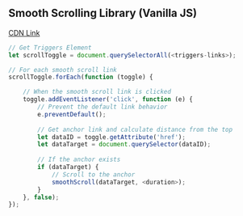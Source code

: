 ## Smooth Scrolling Library (Vanilla JS)

[CDN Link](https://navetacandra24.github.io/Javascript/smoothscroll.js)
```Javascript
// Get Triggers Element
let scrollToggle = document.querySelectorAll(<triggers-links>);

// For each smooth scroll link
scrollToggle.forEach(function (toggle) {

    // When the smooth scroll link is clicked
    toggle.addEventListener('click', function (e) {
        // Prevent the default link behavior
        e.preventDefault();
        
        // Get anchor link and calculate distance from the top
        let dataID = toggle.getAttribute('href');
        let dataTarget = document.querySelector(dataID);
        
        // If the anchor exists
        if (dataTarget) {
            // Scroll to the anchor
            smoothScroll(dataTarget, <duration>);
        }
    }, false);
});
```
